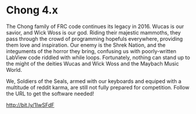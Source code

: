 Chong 4.x
=========
The Chong family of FRC code continues its legacy in 2016. Wucas is our savior, and Wick Woss is our god. Riding their majestic mammoths, they pass through the crowd of programming hopefuls everywhere, providing them love and inspiration. Our enemy is the Shrek Nation, and the integuments of the horror they bring, confusing us with poorly-written LabView code riddled with while loops. Fortunately, nothing can stand up to the might of the deities Wucas and Wick Woss and the Maybach Music World.  

We, Soldiers of the Seals, armed with our keyboards and equiped with a multitude of reddit karma, are still not fully prepared for competition. Follow the URL to get the software needed!

http://bit.ly/1IwSFdF
